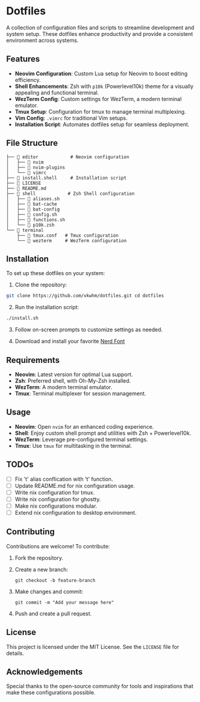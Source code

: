# Dotfiles

A collection of configuration files and scripts to streamline development and system setup. These dotfiles enhance productivity and provide a consistent environment across systems.

## Features

- **Neovim Configuration**: Custom Lua setup for Neovim to boost editing efficiency.
- **Shell Enhancements**: Zsh with `p10k` (Powerlevel10k) theme for a visually appealing and functional terminal.
- **WezTerm Config**: Custom settings for WezTerm, a modern terminal emulator.
- **Tmux Setup**: Configuration for tmux to manage terminal multiplexing.
- **Vim Config**: `.vimrc` for traditional Vim setups.
- **Installation Script**: Automates dotfiles setup for seamless deployment.

## File Structure

```plaintext
├──  editor            # Neovim configuration
│   ├──  nvim
│   ├──  nvim-plugins
│   └──  vimrc
├──  install.shell     # Installation script
├──  LICENSE
├──  README.md
├──  shell            # Zsh Shell configuration
│   ├──  aliases.sh
│   ├──  bat-cache
│   ├──  bat-config
│   ├──  config.sh
│   ├──  functions.sh
│   └──  p10k.zsh
└──  terminal
    ├──  tmux.conf   # Tmux configuration
    └──  wezterm     # WezTerm configuration
```

## Installation

To set up these dotfiles on your system:

1. Clone the repository:

```bash
git clone https://github.com/vkwhm/dotfiles.git cd dotfiles
```

2. Run the installation script:

```bash
./install.sh
```

3. Follow on-screen prompts to customize settings as needed.

4. Download and install your favorite [Nerd Font](https://www.nerdfonts.com/)

## Requirements

- **Neovim**: Latest version for optimal Lua support.
- **Zsh**: Preferred shell, with Oh-My-Zsh installed.
- **WezTerm**: A modern terminal emulator.
- **Tmux**: Terminal multiplexer for session management.

## Usage

- **Neovim**: Open `nvim` for an enhanced coding experience.
- **Shell**: Enjoy custom shell prompt and utilities with Zsh + Powerlevel10k.
- **WezTerm**: Leverage pre-configured terminal settings.
- **Tmux**: Use `tmux` for multitasking in the terminal.

## TODOs

- [ ] Fix 't' alias conflication with 't' function.
- [ ] Update README.md for nix configuration usage.
- [ ] Write nix configuration for tmux.
- [ ] Write nix configuration for ghostty.
- [ ] Make nix configurations modular.
- [ ] Extend nix configuration to desktop environment.

## Contributing

Contributions are welcome! To contribute:

1. Fork the repository.
2. Create a new branch:

   `git checkout -b feature-branch`

3. Make changes and commit:

   `git commit -m "Add your message here"`

4. Push and create a pull request.

## License

This project is licensed under the MIT License. See the `LICENSE` file for details.

## Acknowledgements

Special thanks to the open-source community for tools and inspirations that make these configurations possible.
